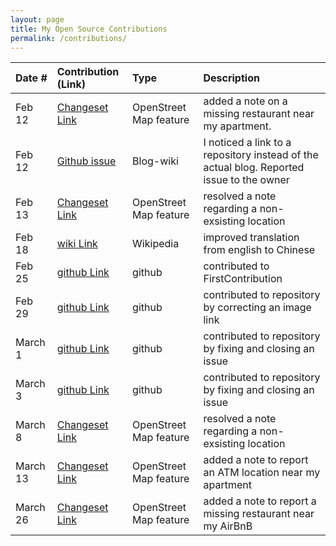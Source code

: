 ```yaml
---
layout: page
title: My Open Source Contributions
permalink: /contributions/
---
```


<!--
Type of the contribution should be "Wikipedia edit", "OpenStreet Map feature", "Documentation", "Course website", "Blog",
"Browse Add-on", etc.

The description should include a brief summary of what you did.

Replace the first row with your own contribution. 

-->





| Date #       | Contribution (Link)  | Type  | Description |
|---|:---|:---|:---|
| Feb 12   | [Changeset Link](https://www.openstreetmap.org/note/2088102)   |  OpenStreet Map feature   |   added a note on a missing restaurant near my apartment.    |
|  Feb 12   |  [Github issue](https://github.com/nyu-ossd-s20/sylviaji-weekly/issues/1#issue-564396862)   |  Blog-wiki   |  I noticed a link to a repository instead of the actual blog. Reported issue to the owner   |
| Feb 13    |   [Changeset Link](https://www.openstreetmap.org/note/1061246)  |  OpenStreet Map feature   |  resolved a note regarding a non-exsisting location    |
| Feb 18    |   [wiki Link](https://en.wikipedia.org/wiki/Tianjin_cuisine)  |  Wikipedia   |  improved translation from english to Chinese    |
| Feb 25    |   [github Link](https://github.com/firstcontributions/first-contributions/pull/25304)  |  github   |  contributed to FirstContribution    |
| Feb 29    |   [github Link](https://github.com/nyu-ossd-s20/evading1998-weekly/issues/1)  |  github   |  contributed to repository by correcting an image link    |
| March 1    |   [github Link](https://github.com/nyu-ossd-s20/evading1998-weekly/issues/2)  |  github   |  contributed to repository by fixing and closing an issue    |
| March 3    |   [github Link](https://github.com/nyu-ossd-s20/evading1998-weekly/issues/3)  |  github   |  contributed to repository by fixing and closing an issue    |
| March 8    |   [Changeset Link](https://www.openstreetmap.org/note/991705)  |  OpenStreet Map feature   |  resolved a note regarding a non-exsisting location    |
| March 13    |   [Changeset Link](https://www.openstreetmap.org/note/2120321)  |  OpenStreet Map feature   |  added a note to report an ATM location near my apartment    |
| March 26    |   [Changeset Link](https://www.openstreetmap.org/note/2131980)  |  OpenStreet Map feature   |  added a note to report a missing restaurant near my AirBnB    |

